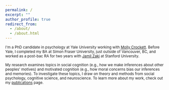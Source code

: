 ```yaml
---
permalink: /
excerpt: ""
author_profile: true
redirect_from: 
  - /about/
  - /about.html
---
```


<sub>I'm a PhD candidate in psychology at Yale University working with [Molly Crockett](http://www.crockettlab.org/). Before Yale, I completed my BA at Simon Fraser University, just outside of Vancouver, BC, and worked as a post-bac RA for two years with [Jamil Zaki](http://ssnl.stanford.edu/) at Stanford University.

<sub>My research examines topics in social cognition (e.g., how we make inferences about other peoples' motives) and motivated cognition (e.g., how moral concerns bias our inferences and memories). To investigate these topics, I draw on theory and methods from social psychology, cognitive science, and neuroscience. To learn more about my work, check out my [publications](https://carlsonrw.github.io/publications/) page.
